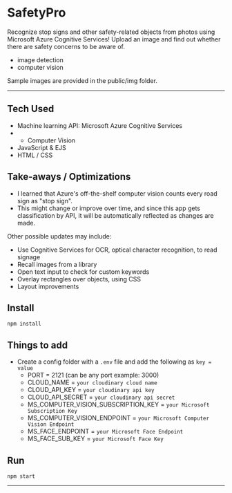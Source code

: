 # SafetyPro

Recognize stop signs and other safety-related objects from photos using Microsoft Azure Cognitive Services! Upload an image and find out whether there are safety concerns to be aware of.

* image detection
* computer vision

Sample images are provided in the public/img folder.

---
## Tech Used

* Machine learning API: Microsoft Azure Cognitive Services
* * Computer Vision
* JavaScript & EJS
* HTML / CSS

## Take-aways / Optimizations
* I learned that Azure's off-the-shelf computer vision counts every road sign as "stop sign".
* This might change or improve over time, and since this app gets classification by API, it will be automatically reflected as changes are made.

Other possible updates may include:
* Use Cognitive Services for OCR, optical character recognition, to read signage
* Recall images from a library
* Open text input to check for custom keywords
* Overlay rectangles over objects, using CSS
* Layout improvements

## Install

`npm install`

## Things to add

- Create a config folder with a `.env` file and add the following as `key = value`
  - PORT = 2121 (can be any port example: 3000)
  - CLOUD_NAME = `your cloudinary cloud name`
  - CLOUD_API_KEY = `your cloudinary api key`
  - CLOUD_API_SECRET = `your cloudinary api secret`
  - MS_COMPUTER_VISION_SUBSCRIPTION_KEY = `your Microsoft Subscription Key`
  - MS_COMPUTER_VISION_ENDPOINT = `your Microsoft Computer Vision Endpoint`
  - MS_FACE_ENDPOINT = `your Microsoft Face Endpoint`
  - MS_FACE_SUB_KEY = `your Microsoft Face Key`

## Run

`npm start`

---
